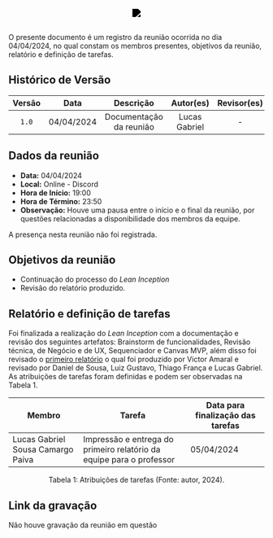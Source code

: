 <br/>
<div style="display: flex; flex-direction: column; justify-content: center; align-items:center;">
    <img src="https://dansousamelo.github.io/RQ_ISP/assets/backlog/BACKLOG-ICON.png" style="filter: brightness(0%);" />
</div>

<br/>
<p align="flex-direction: column; justify">
O presente documento é um registro da reunião ocorrida no dia 04/04/2024, no qual constam os membros presentes, objetivos da reunião, relatório e definição de tarefas.</p>

## Histórico de Versão

| Versão |    Data    |        Descrição        |   Autor(es)   | Revisor(es) |
| :----: | :--------: | :---------------------: | :-----------: | :---------: |
| `1.0`  | 04/04/2024 | Documentação da reunião | Lucas Gabriel |      -      |

## Dados da reunião

- **Data:** 04/04/2024
- **Local:** Online - Discord
- **Hora de Início:** 19:00
- **Hora de Término:** 23:50
- **Observação:** Houve uma pausa entre o início e o final da reunião, por questões relacionadas a disponibilidade dos membros da equipe.

A presença nesta reunião não foi registrada.

## Objetivos da reunião

- Continuação do processo do <i>Lean Inception</i>
- Revisão do relatório produzido.

## Relatório e definição de tarefas

Foi finalizada a realização do <i>Lean Inception</i> com a documentação e revisão dos seguintes artefatos: Brainstorm de funcionalidades, Revisão técnica, de Negócio e de UX, Sequenciador e Canvas MVP, além disso foi revisado o [primeiro relatório](../relatorio/primeiro.md) o qual foi produzido por Victor Amaral e revisado por Daniel de Sousa, Luiz Gustavo, Thiago França e Lucas Gabriel. As atribuições de tarefas foram definidas e podem ser observadas na Tabela 1.

| Membro                            | Tarefa                                                               | Data para finalização das tarefas |
| --------------------------------- | -------------------------------------------------------------------- | --------------------------------- |
| Lucas Gabriel Sousa Camargo Paiva | Impressão e entrega do primeiro relatório da equipe para o professor | 05/04/2024                        |
<div style="text-align: center">
<p> Tabela 1: Atribuições de tarefas (Fonte: autor, 2024). </p>
</div>

## Link da gravação

Não houve gravação da reunião em questão